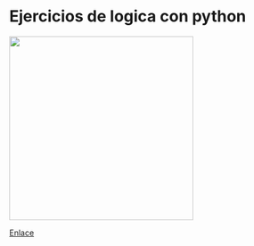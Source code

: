 # Ejercicios de logica con python 

<p>
  <img width="330" heidth="300" src="https://www.occamagenciadigital.com/hubfs/desarrollo%20de%20software%20a%20medida.jpg"
</p>

  [Enlace](http://www.google.com)
